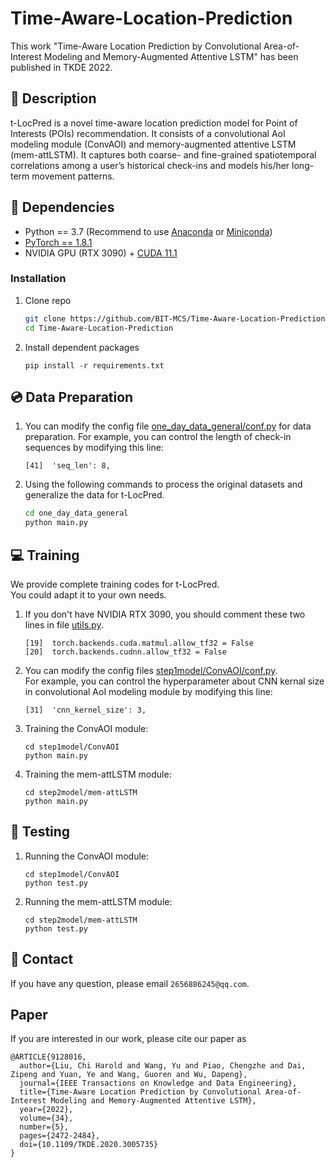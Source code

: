 # Time-Aware-Location-Prediction
This work "Time-Aware Location Prediction by Convolutional Area-of-Interest Modeling and Memory-Augmented Attentive LSTM" has been published in TKDE 2022.
## :page_facing_up: Description
t-LocPred is a novel time-aware location prediction model for Point of Interests (POIs) recommendation. It consists of a convolutional AoI modeling module (ConvAOI) and memory-augmented attentive LSTM (mem-attLSTM). It captures both coarse- and fine-grained spatiotemporal correlations among a user’s historical check-ins and models his/her long-term movement patterns. 
## :wrench: Dependencies
- Python == 3.7 (Recommend to use [Anaconda](https://www.anaconda.com/download/#linux) or [Miniconda](https://docs.conda.io/en/latest/miniconda.html))
- [PyTorch == 1.8.1](https://pytorch.org/)
- NVIDIA GPU (RTX 3090) + [CUDA 11.1](https://developer.nvidia.com/cuda-downloads)
### Installation
1. Clone repo
    ```bash
    git clone https://github.com/BIT-MCS/Time-Aware-Location-Prediction.git
    cd Time-Aware-Location-Prediction
    ```
2. Install dependent packages
    ```
    pip install -r requirements.txt
    ```
## :cd: Data Preparation
1. You can modify the config file [one_day_data_general/conf.py](https://github.com/BIT-MCS/Time-Aware-Location-Prediction/blob/main/one_day_data_general/conf.py) for data preparation.
For example, you can control the length of check-in sequences by modifying this line:
	```
	[41]  'seq_len': 8,
	```
2. Using the following commands to process the original datasets and generalize the data for t-LocPred.
	```bash
	cd one_day_data_general
	python main.py
	```
## :computer: Training

We provide complete training codes for t-LocPred.<br>
You could adapt it to your own needs.

1. If you don't have NVIDIA RTX 3090, you should comment these two lines in file [utils.py](https://github.com/BIT-MCS/Time-Aware-Location-Prediction/blob/main/step2model/utils.py).
	```
	[19]  torch.backends.cuda.matmul.allow_tf32 = False
	[20]  torch.backends.cudnn.allow_tf32 = False
	```
2. You can modify the config files 
[step1model/ConvAOI/conf.py](https://github.com/BIT-MCS/Time-Aware-Location-Prediction/blob/main/step1model/ConvAOI/conf.py).<br>
For example, you can control the hyperparameter about CNN kernal size in convolutional AoI modeling module by modifying this line:
	```
	[31]  'cnn_kernel_size': 3,
	```
3. Training the ConvAOI module:
	```
	cd step1model/ConvAOI
	python main.py
	```
4. Training the mem-attLSTM module:
	```
	cd step2model/mem-attLSTM
	python main.py
	```
## :checkered_flag: Testing
1. Running the ConvAOI module:
	```
	cd step1model/ConvAOI
	python test.py
	```
2. Running the mem-attLSTM module:
	```
	cd step2model/mem-attLSTM
	python test.py
	```
## :e-mail: Contact

If you have any question, please email `2656886245@qq.com`.
## Paper
If you are interested in our work, please cite our paper as

```
@ARTICLE{9128016,
  author={Liu, Chi Harold and Wang, Yu and Piao, Chengzhe and Dai, Zipeng and Yuan, Ye and Wang, Guoren and Wu, Dapeng},
  journal={IEEE Transactions on Knowledge and Data Engineering}, 
  title={Time-Aware Location Prediction by Convolutional Area-of-Interest Modeling and Memory-Augmented Attentive LSTM}, 
  year={2022},
  volume={34},
  number={5},
  pages={2472-2484},
  doi={10.1109/TKDE.2020.3005735}
}
```
